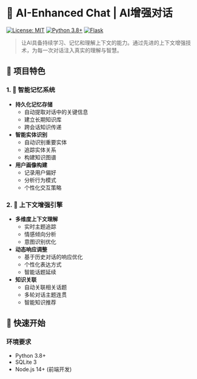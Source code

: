 # 🤖 AI-Enhanced Chat | AI增强对话

[![License: MIT](https://img.shields.io/badge/License-MIT-yellow.svg)](https://opensource.org/licenses/MIT)
[![Python 3.8+](https://img.shields.io/badge/python-3.8+-blue.svg)](https://www.python.org/downloads/)
[![Flask](https://img.shields.io/badge/flask-2.0+-green.svg)](https://flask.palletsprojects.com/)

> 让AI具备持续学习、记忆和理解上下文的能力。通过先进的上下文增强技术，为每一次对话注入真实的理解与智慧。

## 🌟 项目特色

### 1. 🧠 智能记忆系统

- **持久化记忆存储**
  - 自动提取对话中的关键信息
  - 建立长期知识库
  - 跨会话知识传递
- **智能实体识别**
  - 自动识别重要实体
  - 追踪实体关系
  - 构建知识图谱
- **用户画像构建**
  - 记录用户偏好
  - 分析行为模式
  - 个性化交互策略

### 2. 🎯 上下文增强引擎

- **多维度上下文理解**
  - 实时主题追踪
  - 情感倾向分析
  - 意图识别优化
- **动态响应调整**
  - 基于历史对话的响应优化
  - 个性化表达方式
  - 智能话题延续
- **知识关联**
  - 自动关联相关话题
  - 多轮对话主题连贯
  - 智能知识推荐


## 🚀 快速开始

### 环境要求

- Python 3.8+
- SQLite 3
- Node.js 14+ (前端开发)

